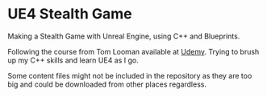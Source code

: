 # UE4 Stealth Game
Making a Stealth Game with Unreal Engine, using C++ and Blueprints.

Following the course from Tom Looman available at [Udemy](https://www.udemy.com/course/unrealengine-cpp). Trying to brush up my C++ skills and learn UE4 as I go.

Some content files might not be included in the repository as they are too big and could be downloaded from other places regardless.
